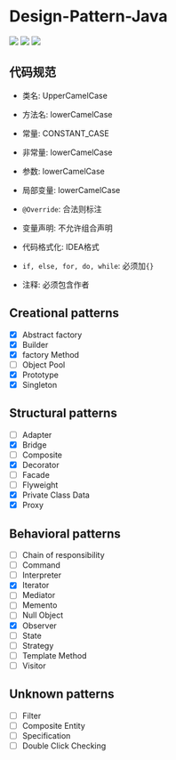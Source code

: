 # Design-Pattern-Java

![](https://img.shields.io/badge/Language-Java-green)	![](https://img.shields.io/badge/Number%20of%20team-10-orange)  ![](https://img.shields.io/github/last-commit/YagoToasa/Design-Pattern-Java)
## 代码规范
- 类名: UpperCamelCase
- 方法名: lowerCamelCase
- 常量: CONSTANT_CASE
- 非常量: lowerCamelCase
- 参数: lowerCamelCase
- 局部变量: lowerCamelCase

- `@Override`: 合法则标注
- 变量声明: 不允许组合声明
- 代码格式化: IDEA格式
- `if, else, for, do, while`: 必须加`{}`
- 注释: 必须包含作者



## Creational patterns

- [x] Abstract factory
- [x] Builder
- [x] factory Method
- [ ] Object Pool
- [x] Prototype
- [x] Singleton

## Structural patterns

- [ ] Adapter
- [x] Bridge
- [ ] Composite
- [x] Decorator
- [ ] Facade
- [ ] Flyweight
- [x] Private Class Data
- [x] Proxy

## Behavioral patterns

- [ ] Chain of responsibility
- [ ] Command
- [ ] Interpreter
- [x] Iterator
- [ ] Mediator
- [ ] Memento
- [ ] Null Object
- [x] Observer
- [ ] State
- [ ] Strategy
- [ ] Template Method
- [ ] Visitor

## Unknown patterns

- [ ] Filter 
- [ ] Composite Entity 
- [ ] Specification 
- [ ] Double Click Checking 
